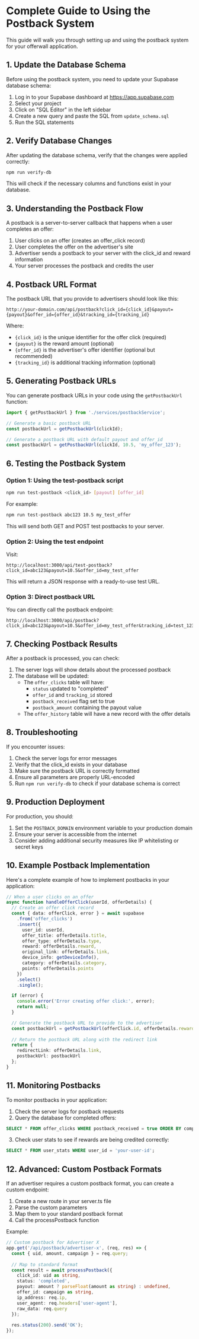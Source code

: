 # Complete Guide to Using the Postback System

This guide will walk you through setting up and using the postback system for your offerwall application.

## 1. Update the Database Schema

Before using the postback system, you need to update your Supabase database schema:

1. Log in to your Supabase dashboard at https://app.supabase.com
2. Select your project
3. Click on "SQL Editor" in the left sidebar
4. Create a new query and paste the SQL from `update_schema.sql`
5. Run the SQL statements

## 2. Verify Database Changes

After updating the database schema, verify that the changes were applied correctly:

```bash
npm run verify-db
```

This will check if the necessary columns and functions exist in your database.

## 3. Understanding the Postback Flow

A postback is a server-to-server callback that happens when a user completes an offer:

1. User clicks on an offer (creates an offer_click record)
2. User completes the offer on the advertiser's site
3. Advertiser sends a postback to your server with the click_id and reward information
4. Your server processes the postback and credits the user

## 4. Postback URL Format

The postback URL that you provide to advertisers should look like this:

```
http://your-domain.com/api/postback?click_id={click_id}&payout={payout}&offer_id={offer_id}&tracking_id={tracking_id}
```

Where:
- `{click_id}` is the unique identifier for the offer click (required)
- `{payout}` is the reward amount (optional)
- `{offer_id}` is the advertiser's offer identifier (optional but recommended)
- `{tracking_id}` is additional tracking information (optional)

## 5. Generating Postback URLs

You can generate postback URLs in your code using the `getPostbackUrl` function:

```typescript
import { getPostbackUrl } from './services/postbackService';

// Generate a basic postback URL
const postbackUrl = getPostbackUrl(clickId);

// Generate a postback URL with default payout and offer_id
const postbackUrl = getPostbackUrl(clickId, 10.5, 'my_offer_123');
```

## 6. Testing the Postback System

### Option 1: Using the test-postback script

```bash
npm run test-postback <click_id> [payout] [offer_id]
```

For example:
```bash
npm run test-postback abc123 10.5 my_test_offer
```

This will send both GET and POST test postbacks to your server.

### Option 2: Using the test endpoint

Visit:
```
http://localhost:3000/api/test-postback?click_id=abc123&payout=10.5&offer_id=my_test_offer
```

This will return a JSON response with a ready-to-use test URL.

### Option 3: Direct postback URL

You can directly call the postback endpoint:

```
http://localhost:3000/api/postback?click_id=abc123&payout=10.5&offer_id=my_test_offer&tracking_id=test_123
```

## 7. Checking Postback Results

After a postback is processed, you can check:

1. The server logs will show details about the processed postback
2. The database will be updated:
   - The `offer_clicks` table will have:
     - `status` updated to "completed"
     - `offer_id` and `tracking_id` stored
     - `postback_received` flag set to true
     - `postback_amount` containing the payout value
   - The `offer_history` table will have a new record with the offer details

## 8. Troubleshooting

If you encounter issues:

1. Check the server logs for error messages
2. Verify that the click_id exists in your database
3. Make sure the postback URL is correctly formatted
4. Ensure all parameters are properly URL-encoded
5. Run `npm run verify-db` to check if your database schema is correct

## 9. Production Deployment

For production, you should:

1. Set the `POSTBACK_DOMAIN` environment variable to your production domain
2. Ensure your server is accessible from the internet
3. Consider adding additional security measures like IP whitelisting or secret keys

## 10. Example Postback Implementation

Here's a complete example of how to implement postbacks in your application:

```typescript
// When a user clicks on an offer
async function handleOfferClick(userId, offerDetails) {
  // Create an offer click record
  const { data: offerClick, error } = await supabase
    .from('offer_clicks')
    .insert({
      user_id: userId,
      offer_title: offerDetails.title,
      offer_type: offerDetails.type,
      reward: offerDetails.reward,
      original_link: offerDetails.link,
      device_info: getDeviceInfo(),
      category: offerDetails.category,
      points: offerDetails.points
    })
    .select()
    .single();

  if (error) {
    console.error('Error creating offer click:', error);
    return null;
  }

  // Generate the postback URL to provide to the advertiser
  const postbackUrl = getPostbackUrl(offerClick.id, offerDetails.reward, offerDetails.id);
  
  // Return the postback URL along with the redirect link
  return {
    redirectLink: offerDetails.link,
    postbackUrl: postbackUrl
  };
}
```

## 11. Monitoring Postbacks

To monitor postbacks in your application:

1. Check the server logs for postback requests
2. Query the database for completed offers:

```sql
SELECT * FROM offer_clicks WHERE postback_received = true ORDER BY completed_at DESC;
```

3. Check user stats to see if rewards are being credited correctly:

```sql
SELECT * FROM user_stats WHERE user_id = 'your-user-id';
```

## 12. Advanced: Custom Postback Formats

If an advertiser requires a custom postback format, you can create a custom endpoint:

1. Create a new route in your server.ts file
2. Parse the custom parameters
3. Map them to your standard postback format
4. Call the processPostback function

Example:
```typescript
// Custom postback for Advertiser X
app.get('/api/postback/advertiser-x', (req, res) => {
  const { uid, amount, campaign } = req.query;
  
  // Map to standard format
  const result = await processPostback({
    click_id: uid as string,
    status: 'completed',
    payout: amount ? parseFloat(amount as string) : undefined,
    offer_id: campaign as string,
    ip_address: req.ip,
    user_agent: req.headers['user-agent'],
    raw_data: req.query
  });
  
  res.status(200).send('OK');
});
``` 